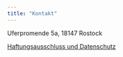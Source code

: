 ```yaml
---
title: "Kontakt"
---
```


Uferpromende 5a, 18147 Rostock

[Haftungsausschluss und Datenschutz](/haftung-datenschutz)
